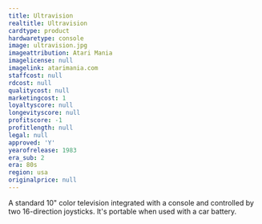 ```yaml
---
title: Ultravision
realtitle: Ultravision
cardtype: product
hardwaretype: console
image: ultravision.jpg
imageattribution: Atari Mania
imagelicense: null
imagelink: atarimania.com
staffcost: null
rdcost: null
qualitycost: null
marketingcost: 1
loyaltyscore: null
longevityscore: null
profitscore: -1
profitlength: null
legal: null
approved: 'Y'
yearofrelease: 1983
era_sub: 2
era: 80s
region: usa
originalprice: null
---
```


A standard 10" color television integrated with a console and controlled by two 16-direction joysticks. It's portable when used with a car battery.
